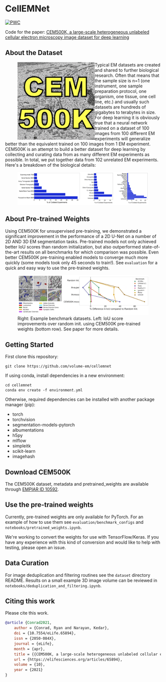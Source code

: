 # CellEMNet

[![PWC](https://img.shields.io/endpoint.svg?url=https://paperswithcode.com/badge/cem500k-a-large-scale-heterogeneous-unlabeled/electron-microscopy-image-segmentation-on-1)](https://paperswithcode.com/sota/electron-microscopy-image-segmentation-on-1?p=cem500k-a-large-scale-heterogeneous-unlabeled)


Code for the paper: [CEM500K, a large-scale heterogeneous unlabeled cellular electron microscopy image dataset for deep learning](https://elifesciences.org/articles/65894)

## About the Dataset

<figure>
  <img align="left" src="./images/cem500k.jpg" width="250" height="250"></img>
</figure>

Typical EM datasets are created and shared to further biological research. Often that means that the sample size is n=1 (one instrument, one sample preparation protocol, one organism, one tissue, one cell line, etc.) and usually such datasets are hundreds of gigabytes to terabytes in size. For deep learning it is obviously true that a neural network trained on a dataset of 100 images from 100 different EM experiments will generalize better than the equivalent trained on 100 images from 1 EM experiment. CEM500K is an attempt to build a better dataset for deep learning by collecting and curating data from as many different EM experiments as possible. In total, we put together data from 102 unrelated EM experiments. Here's a breakdown of the biological details:

<figure>
  <img src="./images/description.png"></img>
</figure>

## About Pre-trained Weights

Using CEM500K for unsupervised pre-training, we demonstrated a significant improvement in the performance of a 2D U-Net on a number of 2D AND 3D EM segmentation tasks. Pre-trained models not only achieved better IoU scores than random initialization, but also outperformed state-of-the-art results on all benchmarks for which comparison was possible. Even better CEM500K pre-training enabled models to converge much more quickly (some models took only 45 seconds to train!). See ```evaluation``` for a quick and easy way to use the pre-trained weights.

<figure>
  <img src="./images/benchmarks.png", ></img>
  <figcaption>Right: Example benchmark datasets. Left: IoU score improvements over random init. using CEM500K pre-trained weights (bottom row). See paper for more details.</figcaption>
</figure>

## Getting Started

First clone this repository:

```
git clone https://github.com/volume-em/cellemnet
```

If using conda, install dependencies in a new environment:

```
cd cellemnet
conda env create -f environment.yml
```

Otherwise, required dependencies can be installed with another package manager (pip):
- torch
- torchvision
- segmentation-models-pytorch
- albumentations
- h5py
- mlflow
- simpleitk
- scikit-learn
- imagehash

## Download CEM500K

The CEM500K dataset, metadata and pretrained_weights are available through [EMPIAR ID 10592](https://www.ebi.ac.uk/pdbe/emdb/empiar/entry/10592/).

## Use the pre-trained weights

Currently, pre-trained weights are only available for PyTorch. For an example of how to use them see ```evaluation/benchmark_configs``` and ```notebooks/pretrained_weights.ipynb```.

We're working to convert the weights for use with TensorFlow/Keras. If you have any experience with this kind of conversion and would like to help with testing, please open an issue.

## Data Curation

For image deduplication and filtering routines see the ```dataset``` directory README. Results on a small example 3D image volume can be reviewed in ```notebooks/deduplication_and_filtering.ipynb```.

## Citing this work

Please cite this work.
```bibtex
@article {Conrad2021,
	author = {Conrad, Ryan and Narayan, Kedar},
	doi = {10.7554/eLife.65894},
	issn = {2050-084X},
	journal = {eLife},
	month = {apr},
	title = {{CEM500K, a large-scale heterogeneous unlabeled cellular electron microscopy image dataset for deep learning}},
	url = {https://elifesciences.org/articles/65894},
	volume = {10},
	year = {2021}
}
```
